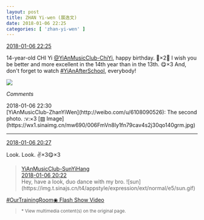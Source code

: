 ```yaml
---
layout: post
title: ZHAN Yi-wen (展逸文)
date: 2018-01-06 22:25
categories: [ 'zhan-yi-wen' ]
---
```


<div class="weibo-info">
  <a href="https://weibo.com/6108090526/FD9Fn7sdn">2018-01-06 22:25</a>
</div>

14-year-old CHI Yi [@YiAnMusicClub-ChiYi](https://weibo.com/u/6117581836), happy birthday. :birthday:×2:tada: I wish you be better and more excellent in the 14th year than in the 13th. :yum:×3 And, don't forget to watch [#YiAnAfterSchool](https://weibo.com/p/100808f57cd722476872700a5522853faa7576), everybody!

<!-- more -->

<a href="https://wx2.sinaimg.cn/mw690/006FmVn8ly1fn797dwh41j30qo0qojxq.jpg">
  <img class="weibo-pic-preview" src="https://wx2.sinaimg.cn/orj360/006FmVn8ly1fn797dwh41j30qo0qojxq.jpg" />
</a>

*Comments*

<div class="weibo-info">2018-01-06 22:30</div>
[YiAnMusicClub-ZhanYiWen](http://weibo.com/u/6108090526): The second photo. :v:×3 [▨ Image](https://wx1.sinaimg.cn/mw690/006FmVn8ly1fn79cav4s2j30qo140grm.jpg)

---

<div class="weibo-info">
  <a href="https://weibo.com/6108090526/FD8Tb7wh7">2018-01-06 20:27</a>
</div>

Look. Look. :v:×3:yum:×3

> <div class="weibo-post-name">
>   <a href="https://weibo.com/u/2565158051">YiAnMusicClub-SunYiHang</a>
> </div>
> <div class="weibo-info">
>   <a href="https://weibo.com/2565158051/FD8RwfCJ9">2018-01-06 20:22</a>
> </div>
> Hey, have a look, duo dance with my bro. ![sun](https://img.t.sinajs.cn/t4/appstyle/expression/ext/normal/e5/sun.gif)  
[#OurTrainingRoom](https://weibo.com/p/100808980da3b9682ac1e47ba4bdf6540b7a03)[◉ Flash Show Video](https://www.miaopai.com/show/gR7AJXm~BVJys-V81OrgMIdYiRXVnzvSF2jcEg__.htm)  
> <small>* View multimedia content(s) on the original page.</small>
